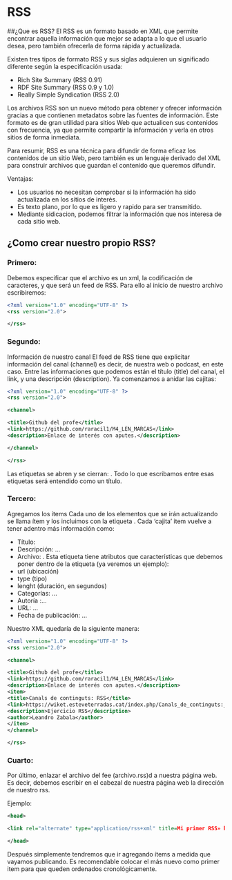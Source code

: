 # RSS
##¿Que es RSS?
El RSS es un formato basado en XML que permite encontrar aquella información que mejor se
adapta a lo que el usuario desea, pero también ofrecerla de forma rápida y actualizada. 

Existen tres tipos de formato RSS y sus siglas adquieren un significado diferente según la
especificación usada:
- Rich Site Summary (RSS 0.91)
- RDF Site Summary (RSS 0.9 y 1.0)
- Really Simple Syndication (RSS 2.0) 

Los archivos RSS son un nuevo método para obtener y ofrecer información gracias a que
contienen metadatos sobre las fuentes de información. Este formato es de gran utilidad para
sitios Web que actualicen sus contenidos con frecuencia, ya que permite compartir la
información y verla en otros sitios de forma inmediata.

Para resumir, RSS es una técnica para difundir de forma eficaz los contenidos de un sitio Web,
pero también es un lenguaje derivado del XML para construir archivos que guardan el contenido que 
queremos difundir.

Ventajas:
- Los usuarios no necesitan comprobar si la información ha sido actualizada en los sitios de interés.
- Es texto plano, por lo que es ligero y rapido para ser transmitido.
- Mediante sidicacion, podemos filtrar la información que nos interesa de cada sitio web.

## ¿Como crear nuestro propio RSS?

### Primero:
Debemos especificar que el archivo es un xml, la codificación de caracteres, y que será un feed de RSS. Para ello al inicio de nuestro archivo escribiremos:

```xml
<?xml version="1.0" encoding="UTF-8" ?>
<rss version="2.0">

</rss>
```
### Segundo:
Información de nuestro canal
El feed de RSS tiene que explicitar información del canal (channel) es decir, de nuestra web o podcast, en este caso. Entre las informaciones que podemos están el título (title) del canal, el link, y una descripción (description). Ya comenzamos a anidar las cajitas:
```xml
<?xml version="1.0" encoding="UTF-8" ?>
<rss version="2.0">

<channel>

<title>Github del profe</title>
<link>https://github.com/raracil1/M4_LEN_MARCAS</link>
<description>Enlace de interés con aputes.</description>

</channel>

</rss>
```
Las etiquetas se abren y se cierran: <title>…</title>. Todo lo que escribamos entre esas etiquetas será entendido como un título.

### Tercero:
Agregamos los ítems
Cada uno de los elementos que se irán actualizando se llama ítem y los incluimos con la etiqueta <item></item>. Cada ‘cajita’ item vuelve a tener adentro más información como:

- Título: <title>…</title>
- Descripción: <description>…</description>
- Archivo: <enclosure>. Esta etiqueta tiene atributos que características que debemos poner dentro de la etiqueta (ya veremos un ejemplo):
- url (ubicación)
- type (tipo)
- lenght (duración, en segundos)
- Categorías: <category>…</category>
- Autoría :<author>…</author>
- URL: <link>…</link>
- Fecha de publicación: <pubDate>…</pubDate>

Nuestro XML quedaría de la siguiente manera:
```xml
<?xml version="1.0" encoding="UTF-8" ?>
<rss version="2.0">

<channel>

<title>Github del profe</title>
<link>https://github.com/raracil1/M4_LEN_MARCAS</link>
<description>Enlace de interés con aputes.</description>
<item>
<title>Canals de continguts: RSS</title>
<link>https://wiket.esteveterradas.cat/index.php/Canals_de_continguts:_RSS</link>
<description>Ejercicio RSS</description>
<author>Leandro Zabala</author>
</item>
</channel>

</rss>
```
### Cuarto:
Por último, enlazar el archivo del fee (archivo.rss)d a nuestra página web. Es decir, debemos escribir en el cabezal de nuestra página web la dirección de nuestro rss. 

Ejemplo:
```xml
<head>

<link rel="alternate" type="application/rss+xml" title=Mi primer RSS» href="archivo.rss" />

</head>
```
Después simplemente tendremos que ir agregando ítems a medida que vayamos publicando. 
Es recomendable colocar el más nuevo como primer item para que queden ordenados cronológicamente.

